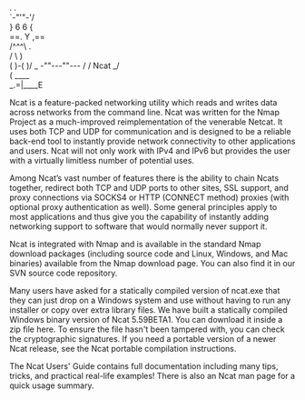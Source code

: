 
  .       .       
  \`-"'"-'/       
   } 6 6 {        
  ==. Y ,==       
    /^^^\  .      
   /     \  )     
  (  )-(  )/     _
  -""---""---   / 
 /   Ncat    \_/  
(     ____        
 \_.=|____E       

Ncat is a feature-packed networking utility which reads and writes data across networks from the command line. Ncat was written for the Nmap Project as a much-improved reimplementation of the venerable Netcat. It uses both TCP and UDP for communication and is designed to be a reliable back-end tool to instantly provide network connectivity to other applications and users. Ncat will not only work with IPv4 and IPv6 but provides the user with a virtually limitless number of potential uses.

Among Ncat’s vast number of features there is the ability to chain Ncats together, redirect both TCP and UDP ports to other sites, SSL support, and proxy connections via SOCKS4 or HTTP (CONNECT method) proxies (with optional proxy authentication as well). Some general principles apply to most applications and thus give you the capability of instantly adding networking support to software that would normally never support it.

Ncat is integrated with Nmap and is available in the standard Nmap download packages (including source code and Linux, Windows, and Mac binaries) available from the Nmap download page. You can also find it in our SVN source code repository.

Many users have asked for a statically compiled version of ncat.exe that they can just drop on a Windows system and use without having to run any installer or copy over extra library files. We have built a statically compiled Windows binary version of Ncat 5.59BETA1. You can download it inside a zip file here. To ensure the file hasn't been tampered with, you can check the cryptographic signatures. If you need a portable version of a newer Ncat release, see the Ncat portable compilation instructions.

The Ncat Users' Guide contains full documentation including many tips, tricks, and practical real-life examples! There is also an Ncat man page for a quick usage summary. 